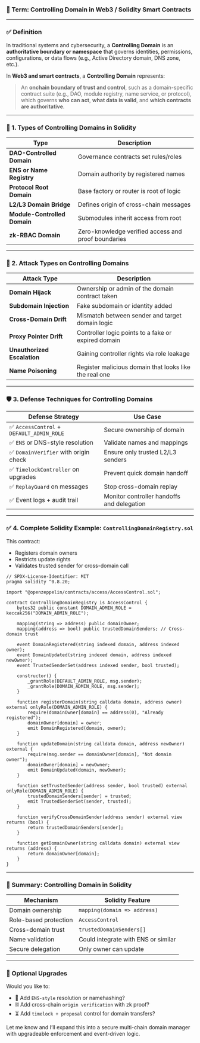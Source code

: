 ### 🔐 Term: **Controlling Domain** in Web3 / Solidity Smart Contracts

---

### ✅ Definition

In traditional systems and cybersecurity, a **Controlling Domain** is an **authoritative boundary or namespace** that governs identities, permissions, configurations, or data flows (e.g., Active Directory domain, DNS zone, etc.).

In **Web3 and smart contracts**, a **Controlling Domain** represents:

> An **onchain boundary of trust and control**, such as a domain-specific contract suite (e.g., DAO, module registry, name service, or protocol), which governs **who can act**, **what data is valid**, and **which contracts are authoritative**.

---

### 🔣 1. Types of Controlling Domains in Solidity

| Type                         | Description                                         |
| ---------------------------- | --------------------------------------------------- |
| **DAO-Controlled Domain**    | Governance contracts set rules/roles                |
| **ENS or Name Registry**     | Domain authority by registered names                |
| **Protocol Root Domain**     | Base factory or router is root of logic             |
| **L2/L3 Domain Bridge**      | Defines origin of cross-chain messages              |
| **Module-Controlled Domain** | Submodules inherit access from root                 |
| **zk-RBAC Domain**           | Zero-knowledge verified access and proof boundaries |

---

### 🚨 2. Attack Types on Controlling Domains

| Attack Type                 | Description                                            |
| --------------------------- | ------------------------------------------------------ |
| **Domain Hijack**           | Ownership or admin of the domain contract taken        |
| **Subdomain Injection**     | Fake subdomain or identity added                       |
| **Cross-Domain Drift**      | Mismatch between sender and target domain logic        |
| **Proxy Pointer Drift**     | Controller logic points to a fake or expired domain    |
| **Unauthorized Escalation** | Gaining controller rights via role leakage             |
| **Name Poisoning**          | Register malicious domain that looks like the real one |

---

### 🛡️ 3. Defense Techniques for Controlling Domains

| Defense Strategy                         | Use Case                                   |
| ---------------------------------------- | ------------------------------------------ |
| ✅ `AccessControl` + `DEFAULT_ADMIN_ROLE` | Secure ownership of domain                 |
| ✅ `ENS` or DNS-style resolution          | Validate names and mappings                |
| ✅ `DomainVerifier` with origin check     | Ensure only trusted L2/L3 senders          |
| ✅ `TimelockController` on upgrades       | Prevent quick domain handoff               |
| ✅ `ReplayGuard` on messages              | Stop cross-domain replay                   |
| ✅ Event logs + audit trail               | Monitor controller handoffs and delegation |

---

### ✅ 4. Complete Solidity Example: `ControllingDomainRegistry.sol`

This contract:

* Registers domain owners
* Restricts update rights
* Validates trusted sender for cross-domain call

```solidity
// SPDX-License-Identifier: MIT
pragma solidity ^0.8.20;

import "@openzeppelin/contracts/access/AccessControl.sol";

contract ControllingDomainRegistry is AccessControl {
    bytes32 public constant DOMAIN_ADMIN_ROLE = keccak256("DOMAIN_ADMIN_ROLE");

    mapping(string => address) public domainOwner;
    mapping(address => bool) public trustedDomainSenders; // Cross-domain trust

    event DomainRegistered(string indexed domain, address indexed owner);
    event DomainUpdated(string indexed domain, address indexed newOwner);
    event TrustedSenderSet(address indexed sender, bool trusted);

    constructor() {
        _grantRole(DEFAULT_ADMIN_ROLE, msg.sender);
        _grantRole(DOMAIN_ADMIN_ROLE, msg.sender);
    }

    function registerDomain(string calldata domain, address owner) external onlyRole(DOMAIN_ADMIN_ROLE) {
        require(domainOwner[domain] == address(0), "Already registered");
        domainOwner[domain] = owner;
        emit DomainRegistered(domain, owner);
    }

    function updateDomain(string calldata domain, address newOwner) external {
        require(msg.sender == domainOwner[domain], "Not domain owner");
        domainOwner[domain] = newOwner;
        emit DomainUpdated(domain, newOwner);
    }

    function setTrustedSender(address sender, bool trusted) external onlyRole(DOMAIN_ADMIN_ROLE) {
        trustedDomainSenders[sender] = trusted;
        emit TrustedSenderSet(sender, trusted);
    }

    function verifyCrossDomainSender(address sender) external view returns (bool) {
        return trustedDomainSenders[sender];
    }

    function getDomainOwner(string calldata domain) external view returns (address) {
        return domainOwner[domain];
    }
}
```

---

### 🧠 Summary: Controlling Domain in Solidity

| Mechanism             | Solidity Feature                    |
| --------------------- | ----------------------------------- |
| Domain ownership      | `mapping(domain => address)`        |
| Role-based protection | `AccessControl`                     |
| Cross-domain trust    | `trustedDomainSenders[]`            |
| Name validation       | Could integrate with ENS or similar |
| Secure delegation     | Only owner can update               |

---

### 🔁 Optional Upgrades

Would you like to:

* 🧩 Add `ENS-style` resolution or namehashing?
* ⛓ Add cross-chain `origin verification` with zk proof?
* ⏳ Add `timelock + proposal` control for domain transfers?

Let me know and I’ll expand this into a secure multi-chain domain manager with upgradeable enforcement and event-driven logic.
